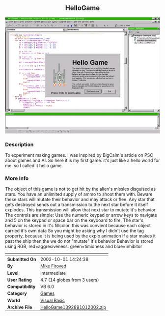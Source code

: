﻿<div align="center">

## HelloGame

<img src="PIC20021011829247986.gif">
</div>

### Description

To experiment making games. I was inspired by BigCalm's article on PSC about games and AI. So here it is my first game. it's just like a hello world for me. so I called it hello game.
 
### More Info
 
The object of this game is not to get hit by the alien's missles disguised as stars. You have an unlimited supply of ammo to shoot them with. Beware these stars will mutate their behavior and may attack or flee. Any star that gets destroyed sends out a transmission to the next star before it itself explodes. This transmission will allow that next star to mutate it's behavior. The controls are simple: Use the numeric keypad or arrow keys to navigate and 5 on the keypad or space bar on the keyboard to fire. The star's behavior is stored in it's fillcolor. this was convient because each object carried it's own data So you might be asking why I didn't use the tag property, because it is being used by the explo animation if a star makes it past the ship then the we do not "mutate" it's behavior Behavior is stored using RGB, red=aggresiveness. green=timidness and blue=inhibitor


<span>             |<span>
---                |---
**Submitted On**   |2002-10-01 14:24:38
**By**             |[Mike Firoved](https://github.com/Planet-Source-Code/PSCIndex/blob/master/ByAuthor/mike-firoved.md)
**Level**          |Intermediate
**User Rating**    |4.7 (14 globes from 3 users)
**Compatibility**  |VB 6\.0
**Category**       |[Games](https://github.com/Planet-Source-Code/PSCIndex/blob/master/ByCategory/games__1-38.md)
**World**          |[Visual Basic](https://github.com/Planet-Source-Code/PSCIndex/blob/master/ByWorld/visual-basic.md)
**Archive File**   |[HelloGame1392891012002\.zip](https://github.com/Planet-Source-Code/mike-firoved-hellogame__1-39429/archive/master.zip)








